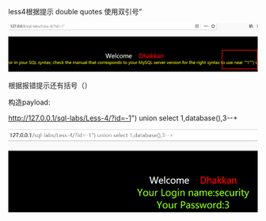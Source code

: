 less4根据提示 double quotes 使用双引号”

![](images/2E951C2C9DE74E749FAA6593E98DF482clipboard.png)

根据报错提示还有括号（）



构造payload:

http://127.0.0.1/sql-labs/Less-4/?id=-1") union select 1,database(),3--+

![](images/805F7AFB34C541898AD0A1950D2408E2clipboard.png)

